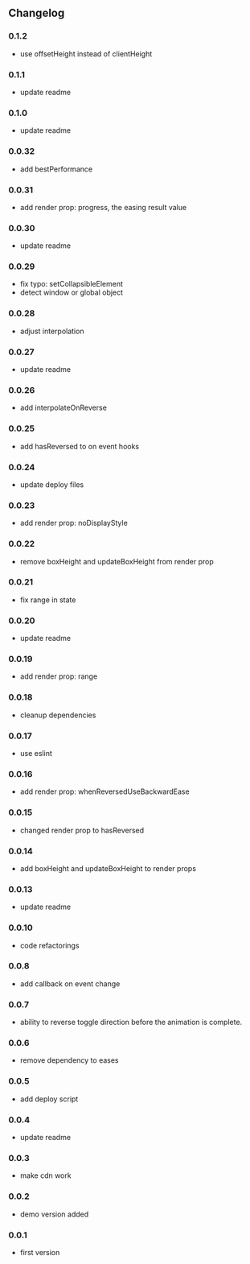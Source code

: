 ## Changelog

### 0.1.2
* use offsetHeight instead of clientHeight

### 0.1.1
* update readme

### 0.1.0
* update readme

### 0.0.32
* add bestPerformance

### 0.0.31
* add render prop: progress, the easing result value

### 0.0.30
* update readme

### 0.0.29
* fix typo: setCollapsibleElement
* detect window or global object

### 0.0.28
* adjust interpolation

### 0.0.27
* update readme

### 0.0.26
* add interpolateOnReverse

### 0.0.25
* add hasReversed to on event hooks

### 0.0.24
* update deploy files

### 0.0.23
* add render prop: noDisplayStyle

### 0.0.22
* remove boxHeight and updateBoxHeight from render prop

### 0.0.21
* fix range in state

### 0.0.20
* update readme

### 0.0.19
* add render prop: range

### 0.0.18
* cleanup dependencies

### 0.0.17
* use eslint

### 0.0.16
* add render prop: whenReversedUseBackwardEase

### 0.0.15
* changed render prop to hasReversed

### 0.0.14
* add boxHeight and updateBoxHeight to render props

### 0.0.13
* update readme

### 0.0.10
* code refactorings

### 0.0.8
* add callback on event change

### 0.0.7
* ability to reverse toggle direction before the animation is complete.

### 0.0.6
* remove dependency to eases

### 0.0.5
* add deploy script

### 0.0.4
* update readme

### 0.0.3
* make cdn work

### 0.0.2
* demo version added

### 0.0.1
* first version